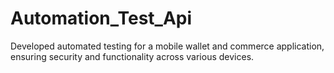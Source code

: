 # Automation_Test_Api
 Developed  automated testing for a mobile wallet and commerce application, ensuring security and functionality across various devices. 